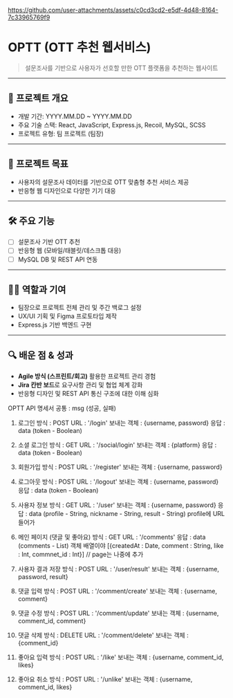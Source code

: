 

https://github.com/user-attachments/assets/c0cd3cd2-e5df-4d48-8164-7c33965769f9

# OPTT (OTT 추천 웹서비스)

> 설문조사를 기반으로 사용자가 선호할 만한 OTT 플랫폼을 추천하는 웹사이트  

---

## 📌 프로젝트 개요
- 개발 기간: YYYY.MM.DD ~ YYYY.MM.DD
- 주요 기술 스택: React, JavaScript, Express.js, Recoil, MySQL, SCSS
- 프로젝트 유형: 팀 프로젝트 (팀장)

---

## 🎯 프로젝트 목표
- 사용자의 설문조사 데이터를 기반으로 OTT 맞춤형 추천 서비스 제공
- 반응형 웹 디자인으로 다양한 기기 대응

---

## 🛠️ 주요 기능
- [ ] 설문조사 기반 OTT 추천
- [ ] 반응형 웹 (모바일/태블릿/데스크톱 대응)
- [ ] MySQL DB 및 REST API 연동

---

## 👩‍💻 역할과 기여
- 팀장으로 프로젝트 전체 관리 및 주간 백로그 설정
- UX/UI 기획 및 Figma 프로토타입 제작
- Express.js 기반 백엔드 구현

---

## 🔍 배운 점 & 성과
- **Agile 방식 (스프린트/회고)** 활용한 프로젝트 관리 경험
- **Jira 칸반 보드**로 요구사항 관리 및 협업 체계 강화
- 반응형 디자인 및 REST API 통신 구조에 대한 이해 심화


OPTT API 명세서
공통 : msg (성공, 실패)

1. 로그인
   방식 : POST
   URL : '/login'
   보내는 객체 : {username, password}
   응답 : data (token - Boolean)

1. 소셜 로그인
   방식 : GET
   URL : '/social/login'
   보내는 객체 : {platform}
   응답 : data (token - Boolean)

1. 회원가입
   방식 : POST
   URL : '/register'
   보내는 객체 : {username, password}

1. 로그아웃
   방식 : POST
   URL : '/logout'
   보내는 객체 : {username, password}
   응답 : data (token - Boolean)

1. 사용자 정보
   방식 : GET
   URL : '/user'
   보내는 객체 : {username, password}
   응답 : data (profile - String, nickname - String, result - String)
   profile에 URL 들어가

1. 메인 페이지 (댓글 및 좋아요)
   방식 : GET
   URL : '/comments'
   응답 : data (comments - List)
   객체 배열이야 [{createdAt : Date, comment : String, like : Int, commnet_id : Int}]
   // page는 나중에 추가

1. 사용자 결과 저장
   방식 : POST
   URL : '/user/result'
   보내는 객체 : {username, password, result}

1. 댓글 입력
   방식 : POST
   URL : '/comment/create'
   보내는 객체 : {username, comment}
   <!-- 응답 : data () -->

1. 댓글 수정
   방식 : POST
   URL : '/comment/update'
   보내는 객체 : {username, comment_id, comment}
   <!-- 응답 : data (token - Boolean) -->

1. 댓글 삭제
   방식 : DELETE
   URL : '/comment/delete'
   보내는 객체 : {comment_id}
   <!-- 응답 : data (token - Boolean) -->

1. 좋아요 입력
   방식 : POST
   URL : '/like'
   보내는 객체 : {username, comment_id, likes}
   <!-- 응답 : data (token - Boolean) -->

1. 좋아요 취소
   방식 : POST
   URL : '/unlike'
   보내는 객체 : {username, comment_id, likes}
   <!-- 응답 : data (token - Boolean) -->
